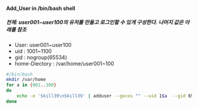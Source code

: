 #### Add_User in /bin/bash shell

##### 전제: user001~user100의 유저를 만들고 로그인할 수 있게 구성한다. 나머지 값은 아래를 참조
-   User: user001~user100
-   uid : 1001~1100
-   gid : nogroup(65534)
-   home-Diectory : /var/home/user001~100

```bash
#/bin/bash
mkdir /var/home
for a in {001..100}
do
    echo -e 'Skill39\nSkill39' | adduser --gecos "" --uid 1$a  --gid 65534 --home var/home/user$a user$a 
done
```
